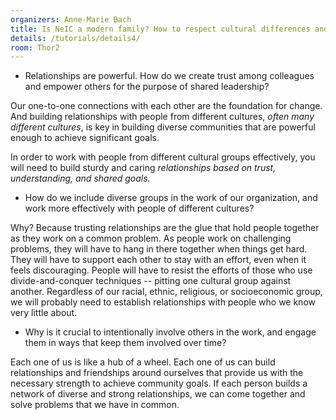 ```yaml
---
organizers: Anne-Marie Bach
title: Is NeIC a modern family? How to respect cultural differences and aiming for same goals, at the same time acting as a leading eScience organization 
details: /tutorials/details4/
room: Thor2
---
```


- Relationships are powerful. How do we create trust among colleagues and empower others for the purpose of shared leadership?

Our one-to-one connections with each other are the foundation for change. And building relationships with people from different cultures, *often many different cultures*, is key in building diverse communities that are powerful enough to achieve significant goals.

In order to work with people from different cultural groups effectively, you will need to build sturdy and caring *relationships based on trust, understanding, and shared goals.*

- How do we include diverse groups in the work of our organization, and work more effectively with people of different cultures?

Why? Because trusting relationships are the glue that hold people together as they work on a common problem. As people work on challenging problems, they will have to hang in there together when things get hard. They will have to support each other to stay with an effort, even when it feels discouraging. People will have to resist the efforts of those who use divide-and-conquer techniques -- pitting one cultural group against another.
Regardless of our racial, ethnic, religious, or socioeconomic group, we will probably need to establish relationships with people who we know very little about.

- Why is it crucial to intentionally involve others in the work, and engage them in ways that keep them involved over time?

Each one of us is like a hub of a wheel. Each one of us can build relationships and friendships around ourselves that provide us with the necessary strength to achieve community goals. If each person builds a network of diverse and strong relationships, we can come together and solve problems that we have in common.
